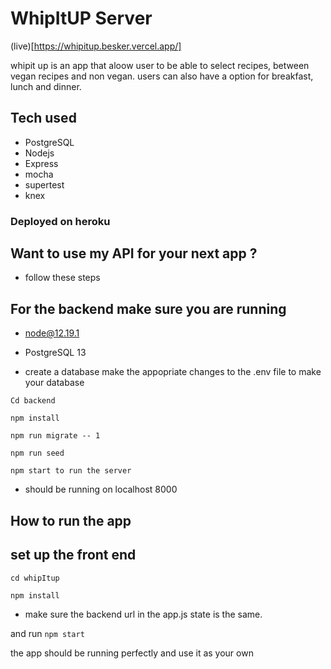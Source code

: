 # WhipItUP Server

(live)[https://whipitup.besker.vercel.app/]

whipit up is an app that aloow user to be able to select recipes, between vegan recipes and non vegan.
users can also have a option for breakfast, lunch and dinner.

## Tech used

- PostgreSQL
- Nodejs
- Express
- mocha
- supertest
- knex

### Deployed on heroku

## Want to use my API for your next app ?

- follow these steps

## For the backend make sure you are running

- node@12.19.1

- PostgreSQL 13

- create a database make the appopriate changes to the .env file to make your database

`Cd backend`

`npm install`

`npm run migrate -- 1`

`npm run seed `

`npm start to run the server`

- should be running on localhost 8000

## How to run the app

## set up the front end

`cd whipItup`

`npm install`

- make sure the backend url in the app.js state is the same.

and run `npm start`

the app should be running perfectly and use it as your own
